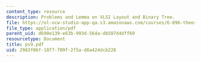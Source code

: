 ```yaml
---
content_type: resource
description: Problems and Lemma on VLSI Layout and Binary Tree.
file: https://ol-ocw-studio-app-qa.s3.amazonaws.com/courses/6-896-theory-of-parallel-hardware-sma-5511-spring-2004/2983f06f18f7709f2f5ad8a424dcb228_ps9.pdf
file_type: application/pdf
parent_uid: d690e139-e63b-993d-56da-db507d4dff60
resourcetype: Document
title: ps9.pdf
uid: 2983f06f-18f7-709f-2f5a-d8a424dcb228
---
```

